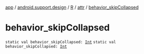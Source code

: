 [app](../../../index.md) / [android.support.design](../../index.md) / [R](../index.md) / [attr](index.md) / [behavior_skipCollapsed](.)

# behavior_skipCollapsed

`static val behavior_skipCollapsed: `[`Int`](https://kotlinlang.org/api/latest/jvm/stdlib/kotlin/-int/index.html)
`static val behavior_skipCollapsed: `[`Int`](https://kotlinlang.org/api/latest/jvm/stdlib/kotlin/-int/index.html)